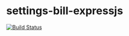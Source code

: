 # settings-bill-expressjs

[![Build Status](https://app.travis-ci.com/mdlangamandla/settings-bill-expressjs.svg?branch=master)](https://app.travis-ci.com/mdlangamandla/settings-bill-expressjs)
